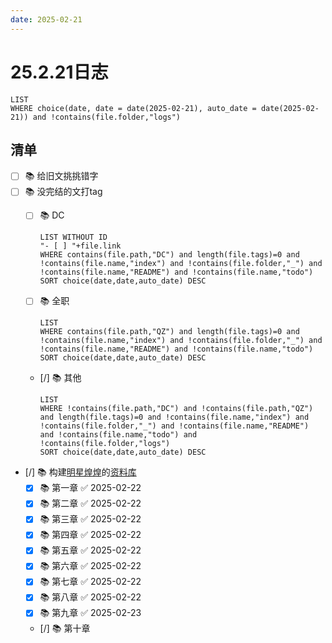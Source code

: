```yaml
---
date: 2025-02-21
---
```


# 25.2.21日志

```dataview
LIST
WHERE choice(date, date = date(2025-02-21), auto_date = date(2025-02-21)) and !contains(file.folder,"logs")
```

## 清单

- [ ] 📚 给旧文挑挑错字
- [ ] 📚 没完结的文打tag
    - [ ] 📚 DC

        ```dataview
        LIST WITHOUT ID 
        "- [ ] "+file.link
        WHERE contains(file.path,"DC") and length(file.tags)=0 and !contains(file.name,"index") and !contains(file.folder,"_") and !contains(file.name,"README") and !contains(file.name,"todo")
        SORT choice(date,date,auto_date) DESC
        ```

    - [ ] 📚 全职

        ```dataview
        LIST
        WHERE contains(file.path,"QZ") and length(file.tags)=0 and !contains(file.name,"index") and !contains(file.folder,"_") and !contains(file.name,"README") and !contains(file.name,"todo")
        SORT choice(date,date,auto_date) DESC
        ```

    - [/] 📚 其他

        ```dataview
        LIST
        WHERE !contains(file.path,"DC") and !contains(file.path,"QZ") and length(file.tags)=0 and !contains(file.name,"index") and !contains(file.folder,"_") and !contains(file.name,"README") and !contains(file.name,"todo") and !contains(file.folder,"logs")
        SORT choice(date,date,auto_date) DESC
        ```
- [/] 📚 构建[明星煌煌](../QZ/明星煌煌.md)的[资料库](../明星煌煌/年谱.md)
    - [x] 📚 第一章 ✅ 2025-02-22
    - [x] 📚 第二章 ✅ 2025-02-22
    - [x] 📚 第三章 ✅ 2025-02-22
    - [x] 📚 第四章 ✅ 2025-02-22
    - [x] 📚 第五章 ✅ 2025-02-22
    - [x] 📚 第六章 ✅ 2025-02-22
    - [x] 📚 第七章 ✅ 2025-02-22
    - [x] 📚 第八章 ✅ 2025-02-22
    - [x] 📚 第九章 ✅ 2025-02-23
    - [/] 📚 第十章
